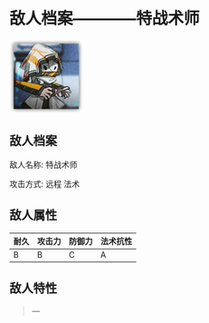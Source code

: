 # 敌人档案————特战术师

![特战术师](./eneIcons/特战术师.png)

## 敌人档案

敌人名称: 特战术师

攻击方式: 远程 法术

## 敌人属性

| 耐久      | 攻击力  | 防御力 | 法术抗性 |
|---------|------|-----|------|
| B | B | C | A |

## 敌人特性
> —
